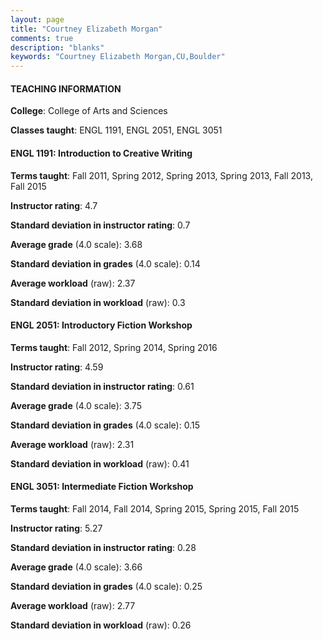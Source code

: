 ```yaml
---
layout: page
title: "Courtney Elizabeth Morgan" 
comments: true
description: "blanks"
keywords: "Courtney Elizabeth Morgan,CU,Boulder"
---
```

<head>
<script src="https://ajax.googleapis.com/ajax/libs/jquery/2.1.3/jquery.min.js"></script>
<script src="https://dl.dropboxusercontent.com/s/pc42nxpaw1ea4o9/highcharts.js?dl=0"></script>
<!-- <script src="../assets/js/highcharts.js"></script> -->
<style type="text/css">@font-face {
	font-family: "Bebas Neue";
	src: url(https://www.filehosting.org/file/details/544349/BebasNeue Regular.otf) format("opentype");
	}
	h1.Bebas { 
		font-family: "Bebas Neue", Verdana, Tahoma;
	}
</style>
</head>
	   
#### TEACHING INFORMATION

**College**: College of Arts and Sciences

**Classes taught**: ENGL 1191, ENGL 2051, ENGL 3051

#### ENGL 1191: Introduction to Creative Writing

**Terms taught**: Fall 2011, Spring 2012, Spring 2013, Spring 2013, Fall 2013, Fall 2015

**Instructor rating**: 4.7

**Standard deviation in instructor rating**: 0.7

**Average grade** (4.0 scale): 3.68

**Standard deviation in grades** (4.0 scale): 0.14

**Average workload** (raw): 2.37

**Standard deviation in workload** (raw): 0.3

#### ENGL 2051: Introductory Fiction Workshop

**Terms taught**: Fall 2012, Spring 2014, Spring 2016

**Instructor rating**: 4.59

**Standard deviation in instructor rating**: 0.61

**Average grade** (4.0 scale): 3.75

**Standard deviation in grades** (4.0 scale): 0.15

**Average workload** (raw): 2.31

**Standard deviation in workload** (raw): 0.41

#### ENGL 3051: Intermediate Fiction Workshop

**Terms taught**: Fall 2014, Fall 2014, Spring 2015, Spring 2015, Fall 2015

**Instructor rating**: 5.27

**Standard deviation in instructor rating**: 0.28

**Average grade** (4.0 scale): 3.66

**Standard deviation in grades** (4.0 scale): 0.25

**Average workload** (raw): 2.77

**Standard deviation in workload** (raw): 0.26

